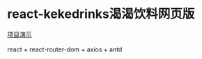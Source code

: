 # react-kekedrinks渴渴饮料网页版
[项目演示](https://m-m-monica.github.io/2020/06/25/node-kekedrinks/)<br><br>
react + react-router-dom + axios + antd
